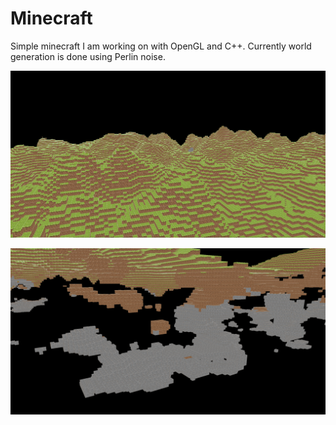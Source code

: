 # Minecraft

Simple minecraft I am working on with OpenGL and C++. Currently world generation is done using Perlin noise.

![Terrain](./Images/Top.PNG)

![Terrain](./Images/caves.PNG)
